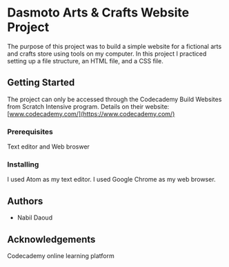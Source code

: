 # Dasmoto Arts & Crafts Website Project
The purpose of this project was to build a simple website for a fictional arts and crafts store using tools on my computer. 
In this project I practiced setting up a file structure, an HTML file, and a CSS file.

## Getting Started
The project can only be accessed through the Codecademy Build Websites from Scratch Intensive program. Details on their
website: [www.codecademy.com/](https://www.codecademy.com/)

### Prerequisites
Text editor and 
Web broswer

### Installing
I used Atom as my text editor.
I used Google Chrome as my web browser.

## Authors
* Nabil Daoud

## Acknowledgements
Codecademy online learning platform
